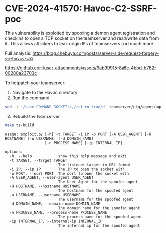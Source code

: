 # CVE-2024-41570: Havoc-C2-SSRF-poc
This vulnerability is exploited by spoofing a demon agent registration and checkins to open a TCP socket on the teamserver and read/write data from it. This allows attackers to leak origin IPs of teamservers and much more.

Full analysis: https://blog.chebuya.com/posts/server-side-request-forgery-on-havoc-c2/

https://github.com/user-attachments/assets/9ab99915-8a8c-4bbd-b762-00280a23703c

To hotpatch your teamserver:

1) Navigate to the Havoc directory
2) Run the command
```bash
sed -i '/case COMMAND_SOCKET:/,/return true/d' teamserver/pkg/agent/agent.go
```
3) Rebuild the teamserver
```bash
make ts-build
```

```
usage: exploit.py [-h] -t TARGET -i IP -p PORT [-A USER_AGENT] [-H HOSTNAME] [-u USERNAME] [-d DOMAIN_NAME]
                  [-n PROCESS_NAME] [-ip INTERNAL_IP]

options:
  -h, --help            show this help message and exit
  -t TARGET, --target TARGET
                        The listener target in URL format
  -i IP, --ip IP        The IP to open the socket with
  -p PORT, --port PORT  The port to open the socket with
  -A USER_AGENT, --user-agent USER_AGENT
                        The User Agent for the spoofed agent
  -H HOSTNAME, --hostname HOSTNAME
                        The hostname for the spoofed agent
  -u USERNAME, --username USERNAME
                        The username for the spoofed agent
  -d DOMAIN_NAME, --domain-name DOMAIN_NAME
                        The domain name for the spoofed agent
  -n PROCESS_NAME, --process-name PROCESS_NAME
                        The process name for the spoofed agent
  -ip INTERNAL_IP, --internal-ip INTERNAL_IP
                        The internal ip for the spoofed agent
```
